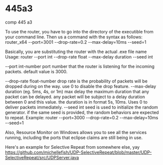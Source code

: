 # 445a3
comp 445 a3

To use the router, you have to go into the directory of the executible from your command line. 
Then us a command with the syntax as follows:
router_x64 --port=3001 --drop-rate=0.2 --max-delay=10ms --seed=1

Basically, you are substituting the router with the actual .exe file name 
Usage:
 router --port int --drop-rate float --max-delay duration --seed int

 --port int-number
 port number that the router is listening for the incoming packets.
 default value is 3000.

 --drop-rate float-number
 drop rate is the probability of packets will be dropped during on the way.
 use 0 to disable the drop feature.
 --max-delay duration (eg. 5ms, 4s, or 1m)
 max delay the maximum duration that any packet can be delayed.
 any packet will be subject to a delay duration between 0 and this value.
 the duration is in format 5s, 10ms. Uses 0 to deliver packets immediately.
 --seed int
 seed is used to initialize the random generator.
 if the same seed is provided, the random behaviors are expected to repeat.
Example:
 router --port=3000 --drop-rate=0.2 --max-delay=10ms --seed=1
 
 
 Also, Resource Monitor on Windows allows you to see all the services running, including the ports that eclipse claims are still being in use.


Here's an example for Selective Repeat from somewhere else, yay 
https://github.com/michellefish/UDP-SelectiveRepeat/blob/master/UDP-SelectiveRepeat/src/UDPServer.java
